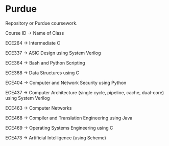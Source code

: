 # Purdue

Repository or Purdue coursework.

Course ID -> Name of Class

ECE264 -> Intermediate C

ECE337 -> ASIC Design using System Verilog

ECE364 -> Bash and Python Scripting

ECE368 -> Data Structures using C

ECE404 -> Computer and Network Security using Python

ECE437 -> Computer Architecture (single cycle, pipeline, cache, dual-core) using System Verilog

ECE463 -> Computer Networks

ECE468 -> Compiler and Translation Engineering using Java

ECE469 -> Operating Systems Engineering using C

ECE473 -> Artificial Intelligence (using Scheme)
